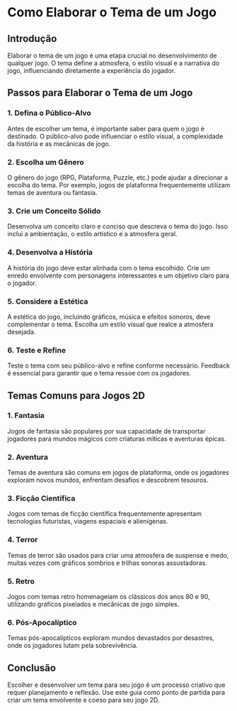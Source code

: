 # Como Elaborar o Tema de um Jogo

## Introdução
Elaborar o tema de um jogo é uma etapa crucial no desenvolvimento de qualquer jogo. O tema define a atmosfera, o estilo visual e a narrativa do jogo, influenciando diretamente a experiência do jogador.

## Passos para Elaborar o Tema de um Jogo

### 1. Defina o Público-Alvo
Antes de escolher um tema, é importante saber para quem o jogo é destinado. O público-alvo pode influenciar o estilo visual, a complexidade da história e as mecânicas de jogo.

### 2. Escolha um Gênero
O gênero do jogo (RPG, Plataforma, Puzzle, etc.) pode ajudar a direcionar a escolha do tema. Por exemplo, jogos de plataforma frequentemente utilizam temas de aventura ou fantasia.

### 3. Crie um Conceito Sólido
Desenvolva um conceito claro e conciso que descreva o tema do jogo. Isso inclui a ambientação, o estilo artístico e a atmosfera geral.

### 4. Desenvolva a História
A história do jogo deve estar alinhada com o tema escolhido. Crie um enredo envolvente com personagens interessantes e um objetivo claro para o jogador.

### 5. Considere a Estética
A estética do jogo, incluindo gráficos, música e efeitos sonoros, deve complementar o tema. Escolha um estilo visual que realce a atmosfera desejada.

### 6. Teste e Refine
Teste o tema com seu público-alvo e refine conforme necessário. Feedback é essencial para garantir que o tema ressoe com os jogadores.

## Temas Comuns para Jogos 2D

### 1. Fantasia
Jogos de fantasia são populares por sua capacidade de transportar jogadores para mundos mágicos com criaturas míticas e aventuras épicas.

### 2. Aventura
Temas de aventura são comuns em jogos de plataforma, onde os jogadores exploram novos mundos, enfrentam desafios e descobrem tesouros.

### 3. Ficção Científica
Jogos com temas de ficção científica frequentemente apresentam tecnologias futuristas, viagens espaciais e alienígenas.

### 4. Terror
Temas de terror são usados para criar uma atmosfera de suspense e medo, muitas vezes com gráficos sombrios e trilhas sonoras assustadoras.

### 5. Retro
Jogos com temas retro homenageiam os clássicos dos anos 80 e 90, utilizando gráficos pixelados e mecânicas de jogo simples.

### 6. Pós-Apocalíptico
Temas pós-apocalípticos exploram mundos devastados por desastres, onde os jogadores lutam pela sobrevivência.

## Conclusão
Escolher e desenvolver um tema para seu jogo é um processo criativo que requer planejamento e reflexão. Use este guia como ponto de partida para criar um tema envolvente e coeso para seu jogo 2D.


